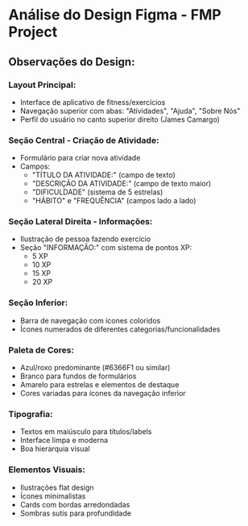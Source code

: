 # Análise do Design Figma - FMP Project

## Observações do Design:

### Layout Principal:
- Interface de aplicativo de fitness/exercícios
- Navegação superior com abas: "Atividades", "Ajuda", "Sobre Nós"
- Perfil do usuário no canto superior direito (James Camargo)

### Seção Central - Criação de Atividade:
- Formulário para criar nova atividade
- Campos:
  - "TÍTULO DA ATIVIDADE:" (campo de texto)
  - "DESCRIÇÃO DA ATIVIDADE:" (campo de texto maior)
  - "DIFICULDADE" (sistema de 5 estrelas)
  - "HÁBITO" e "FREQUÊNCIA" (campos lado a lado)

### Seção Lateral Direita - Informações:
- Ilustração de pessoa fazendo exercício
- Seção "INFORMAÇÃO:" com sistema de pontos XP:
  - 5 XP
  - 10 XP  
  - 15 XP
  - 20 XP

### Seção Inferior:
- Barra de navegação com ícones coloridos
- Ícones numerados de diferentes categorias/funcionalidades

### Paleta de Cores:
- Azul/roxo predominante (#6366F1 ou similar)
- Branco para fundos de formulários
- Amarelo para estrelas e elementos de destaque
- Cores variadas para ícones da navegação inferior

### Tipografia:
- Textos em maiúsculo para títulos/labels
- Interface limpa e moderna
- Boa hierarquia visual

### Elementos Visuais:
- Ilustrações flat design
- Ícones minimalistas
- Cards com bordas arredondadas
- Sombras sutis para profundidade

